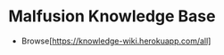 <!-- TITLE: Home -->
<!-- SUBTITLE: This is where I put all of my life learnings. From health, to food, to tech, to development, to ideas. -->

# Malfusion Knowledge Base
- Browse[https://knowledge-wiki.herokuapp.com/all]